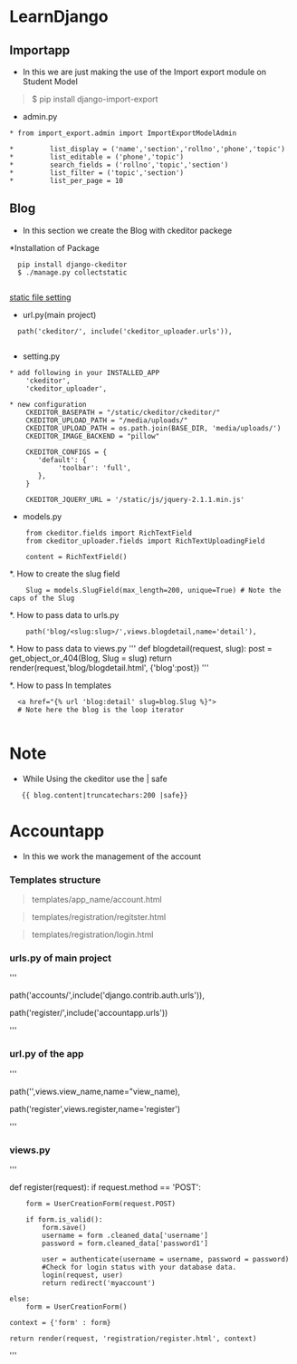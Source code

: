 # LearnDjango

## Importapp
* In this we are just making the use of the Import export module on Student Model
>$ pip install django-import-export

* admin.py
```
* from import_export.admin import ImportExportModelAdmin 

*         list_display = ('name','section','rollno','phone','topic')
*         list_editable = ('phone','topic')
*         search_fields = ('rollno','topic','section')
*         list_filter = ('topic','section')
*         list_per_page = 10
```


## Blog
* In this section we create the Blog with ckeditor packege

*Installation of Package
```
  pip install django-ckeditor
  $ ./manage.py collectstatic
  
```
[static file setting](https://docs.djangoproject.com/en/2.2/howto/static-files/)

* url.py(main project)
```
  path('ckeditor/', include('ckeditor_uploader.urls')),
  
```

* setting.py
```
* add following in your INSTALLED_APP
    'ckeditor',
    'ckeditor_uploader',
    
* new configuration
    CKEDITOR_BASEPATH = "/static/ckeditor/ckeditor/"
    CKEDITOR_UPLOAD_PATH = "/media/uploads/"
    CKEDITOR_UPLOAD_PATH = os.path.join(BASE_DIR, 'media/uploads/')
    CKEDITOR_IMAGE_BACKEND = "pillow"

    CKEDITOR_CONFIGS = {
       'default': {
            'toolbar': 'full',
       },
    }

    CKEDITOR_JQUERY_URL = '/static/js/jquery-2.1.1.min.js'

```

* models.py
```
    from ckeditor.fields import RichTextField
    from ckeditor_uploader.fields import RichTextUploadingField
    
    content = RichTextField()    
```

*. How to create the slug field
```
    Slug = models.SlugField(max_length=200, unique=True) # Note the caps of the Slug
```

*. How to pass data to urls.py
```
    path('blog/<slug:slug>/',views.blogdetail,name='detail'),
```

*. How to pass data to views.py
'''
    def blogdetail(request, slug):
        post = get_object_or_404(Blog, Slug = slug)
        return render(request,'blog/blogdetail.html', {'blog':post})
'''

*. How to pass In templates
```
  <a href="{% url 'blog:detail' slug=blog.Slug %}">
  # Note here the blog is the loop iterator 
  
```
# Note
* While Using the ckeditor use the | safe
``` 
   {{ blog.content|truncatechars:200 |safe}}

```

# Accountapp

* In this we work the management of the account

### Templates structure

>templates/app_name/account.html

>templates/registration/regitster.html

>templates/registration/login.html

### urls.py of main project
'''

path('accounts/',include('django.contrib.auth.urls')),
    
path('register/',include('accountapp.urls'))
    
'''
### url.py of the app

'''

path('',views.view_name,name="view_name),

path('register',views.register,name='register')

'''

### views.py
'''

def register(request):
    if request.method == 'POST':
        
        form = UserCreationForm(request.POST)

        if form.is_valid():
            form.save()
            username = form .cleaned_data['username']
            password = form.cleaned_data['password1']

            user = authenticate(username = username, password = password)
            #Check for login status with your database data.
            login(request, user)
            return redirect('myaccount')
            
    else:
        form = UserCreationForm()

    context = {'form' : form}

    return render(request, 'registration/register.html', context)

'''
